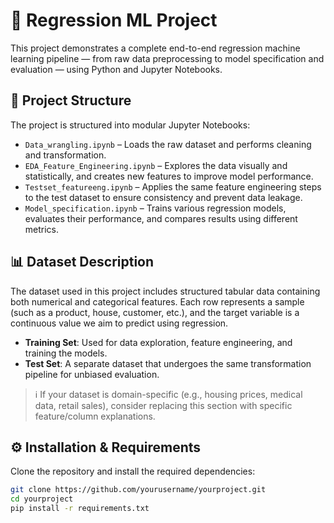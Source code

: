 # 🧠 Regression ML Project

This project demonstrates a complete end-to-end regression machine learning pipeline — from raw data preprocessing to model specification and evaluation — using Python and Jupyter Notebooks.

## 📂 Project Structure

The project is structured into modular Jupyter Notebooks:

- `Data_wrangling.ipynb` – Loads the raw dataset and performs cleaning and transformation.
- `EDA_Feature_Engineering.ipynb` – Explores the data visually and statistically, and creates new features to improve model performance.
- `Testset_featureeng.ipynb` – Applies the same feature engineering steps to the test dataset to ensure consistency and prevent data leakage.
- `Model_specification.ipynb` – Trains various regression models, evaluates their performance, and compares results using different metrics.

## 📊 Dataset Description

The dataset used in this project includes structured tabular data containing both numerical and categorical features. Each row represents a sample (such as a product, house, customer, etc.), and the target variable is a continuous value we aim to predict using regression.

- **Training Set**: Used for data exploration, feature engineering, and training the models.
- **Test Set**: A separate dataset that undergoes the same transformation pipeline for unbiased evaluation.

> ℹ️ If your dataset is domain-specific (e.g., housing prices, medical data, retail sales), consider replacing this section with specific feature/column explanations.

## ⚙️ Installation & Requirements

Clone the repository and install the required dependencies:

```bash
git clone https://github.com/yourusername/yourproject.git
cd yourproject
pip install -r requirements.txt
